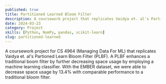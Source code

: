 ```yaml
---
published: true
title: Partitioned Learned Bloom Filter
description: A coursework project that replicates Vaidya et. al's Partioned Learn Bloom Filter.
date: 2024-03-23
category: Project
skills: [Python, NumPy, pandas, scikit-learn]
slug: partitioned-learned
---
```


A coursework project for CS 4964 (Managing Data For ML) that replicates Vaidya et. al's Partioned Learn Bloom Filter (PLBF). A PLBF enhances a traditional boom filter by further decreasing space usage by employing a machine learning classifier. With the EMBER dataset, we were able to decrease space usage by 13.4% with comparable performance to a traditional bloom filter.
